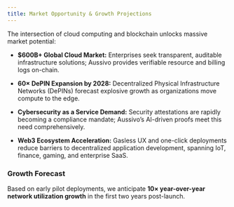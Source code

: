 ```yaml
---
title: Market Opportunity & Growth Projections
---
```


The intersection of cloud computing and blockchain unlocks massive market potential:

- **$600B+ Global Cloud Market:** Enterprises seek transparent, auditable infrastructure solutions; Aussivo provides verifiable resource and billing logs on-chain.

- **60× DePIN Expansion by 2028:** Decentralized Physical Infrastructure Networks (DePINs) forecast explosive growth as organizations move compute to the edge.

- **Cybersecurity as a Service Demand:** Security attestations are rapidly becoming a compliance mandate; Aussivo’s AI-driven proofs meet this need comprehensively.

- **Web3 Ecosystem Acceleration:** Gasless UX and one-click deployments reduce barriers to decentralized application development, spanning IoT, finance, gaming, and enterprise SaaS.

### Growth Forecast

Based on early pilot deployments, we anticipate **10× year-over-year network utilization growth** in the first two years post-launch.

